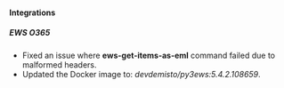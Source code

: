 
#### Integrations

##### EWS O365

- Fixed an issue where **ews-get-items-as-eml** command failed due to malformed headers.
- Updated the Docker image to: *devdemisto/py3ews:5.4.2.108659*.
